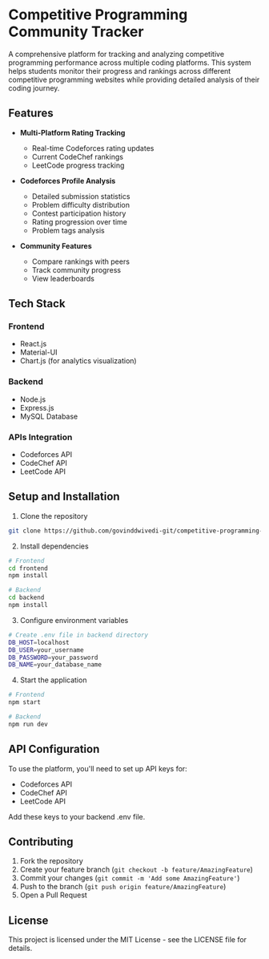 # Competitive Programming Community Tracker

A comprehensive platform for tracking and analyzing competitive programming performance across multiple coding platforms. This system helps students monitor their progress and rankings across different competitive programming websites while providing detailed analysis of their coding journey.

## Features

- **Multi-Platform Rating Tracking**
  - Real-time Codeforces rating updates
  - Current CodeChef rankings
  - LeetCode progress tracking

- **Codeforces Profile Analysis**
  - Detailed submission statistics
  - Problem difficulty distribution
  - Contest participation history
  - Rating progression over time
  - Problem tags analysis

- **Community Features**
  - Compare rankings with peers
  - Track community progress
  - View leaderboards

## Tech Stack

### Frontend
- React.js
- Material-UI
- Chart.js (for analytics visualization)

### Backend
- Node.js
- Express.js
- MySQL Database

### APIs Integration
- Codeforces API
- CodeChef API
- LeetCode API

## Setup and Installation

1. Clone the repository
```bash
git clone https://github.com/govinddwivedi-git/competitive-programming-tracker.git
```

2. Install dependencies
```bash
# Frontend
cd frontend
npm install

# Backend
cd backend
npm install
```

3. Configure environment variables
```bash
# Create .env file in backend directory
DB_HOST=localhost
DB_USER=your_username
DB_PASSWORD=your_password
DB_NAME=your_database_name
```

4. Start the application
```bash
# Frontend
npm start

# Backend
npm run dev
```

## API Configuration

To use the platform, you'll need to set up API keys for:
- Codeforces API
- CodeChef API
- LeetCode API

Add these keys to your backend .env file.

## Contributing

1. Fork the repository
2. Create your feature branch (`git checkout -b feature/AmazingFeature`)
3. Commit your changes (`git commit -m 'Add some AmazingFeature'`)
4. Push to the branch (`git push origin feature/AmazingFeature`)
5. Open a Pull Request

## License

This project is licensed under the MIT License - see the LICENSE file for details.
